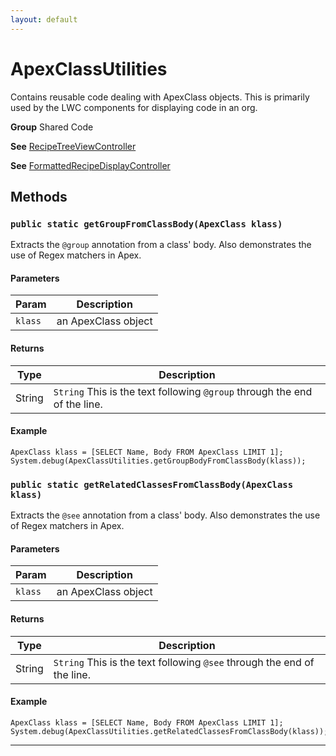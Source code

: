 ```yaml
---
layout: default
---
```

# ApexClassUtilities

Contains reusable code dealing with ApexClass objects.
This is primarily used by the LWC components for displaying code
in an org.


**Group** Shared Code


**See** [RecipeTreeViewController](https://github.com/trailheadapps/apex-recipes/wiki/RecipeTreeViewController)


**See** [FormattedRecipeDisplayController](https://github.com/trailheadapps/apex-recipes/wiki/FormattedRecipeDisplayController)

## Methods
### `public static getGroupFromClassBody(ApexClass klass)`

Extracts the `@group` annotation from a class' body. Also demonstrates the use of Regex matchers in Apex.

#### Parameters

|Param|Description|
|---|---|
|`klass`|an ApexClass object|

#### Returns

|Type|Description|
|---|---|
|String|`String` This is the text following `@group` through the end of the line.|

#### Example
```apex
ApexClass klass = [SELECT Name, Body FROM ApexClass LIMIT 1];
System.debug(ApexClassUtilities.getGroupBodyFromClassBody(klass));
```


### `public static getRelatedClassesFromClassBody(ApexClass klass)`

Extracts the `@see` annotation from a class' body. Also demonstrates the use of Regex matchers in Apex.

#### Parameters

|Param|Description|
|---|---|
|`klass`|an ApexClass object|

#### Returns

|Type|Description|
|---|---|
|String|`String` This is the text following `@see` through the end of the line.|

#### Example
```apex
ApexClass klass = [SELECT Name, Body FROM ApexClass LIMIT 1];
System.debug(ApexClassUtilities.getRelatedClassesFromClassBody(klass));
```


---
